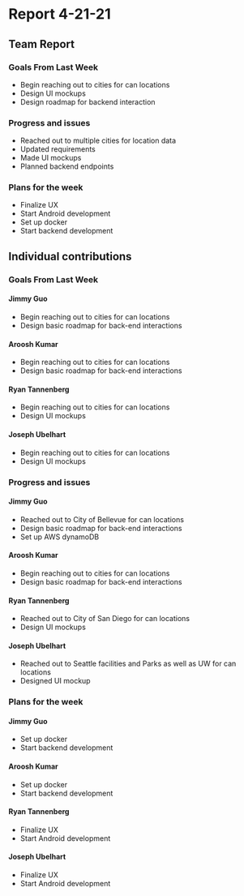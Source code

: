 # Report 4-21-21

## Team Report

### Goals From Last Week

- Begin reaching out to cities for can locations 
- Design UI mockups 
- Design roadmap for backend interaction 

### Progress and issues
- Reached out to multiple cities for location data
- Updated requirements
- Made UI mockups
- Planned backend endpoints

### Plans for the week
- Finalize UX
- Start Android development
- Set up docker
- Start backend development

## Individual contributions

### Goals From Last Week

#### Jimmy Guo
- Begin reaching out to cities for can locations
- Design basic roadmap for back-end interactions

#### Aroosh Kumar
- Begin reaching out to cities for can locations
- Design basic roadmap for back-end interactions

#### Ryan Tannenberg
- Begin reaching out to cities for can locations
- Design UI mockups

#### Joseph Ubelhart
- Begin reaching out to cities for can locations
- Design UI mockups 

### Progress and issues

#### Jimmy Guo
- Reached out to City of Bellevue for can locations
- Design basic roadmap for back-end interactions
- Set up AWS dynamoDB

#### Aroosh Kumar
- Begin reaching out to cities for can locations
- Design basic roadmap for back-end interactions

#### Ryan Tannenberg
- Reached out to City of San Diego for can locations
- Design UI mockups

#### Joseph Ubelhart
- Reached out to Seattle facilities and Parks as well as UW for can locations
- Designed UI mockup

### Plans for the week

#### Jimmy Guo
- Set up docker
- Start backend development

#### Aroosh Kumar
- Set up docker
- Start backend development

#### Ryan Tannenberg
- Finalize UX
- Start Android development

#### Joseph Ubelhart
- Finalize UX
- Start Android development
